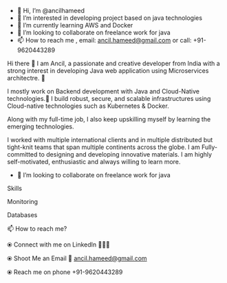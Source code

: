 - 👋 Hi, I’m @ancilhameed
- 👀 I’m interested in developing project based on java technologies
- 🌱 I’m currently learning AWS and Docker
- 💞️ I’m looking to collaborate on freelance work for java
- 📫 How to reach me , email: ancil.hameed@gmail.com or call: +91-9620443289


Hi there 👋
I am Ancil, a passionate and creative developer from India with a strong interest in developing Java web application using Microservices architectre. 🎯

I mostly work on Backend development with Java and Cloud-Native technologies.🚀 I build robust, secure, and scalable infrastructures using Cloud-native technologies such as Kubernetes & Docker. 

Along with my full-time job, I also keep upskilling myself by learning the emerging technologies.

I worked with multiple international clients and in multiple distributed but tight-knit teams that span multiple continents across the globe. I am Fully-committed to designing and developing innovative materials. I am highly self-motivated, enthusiastic and always willing to learn more.

- 💞️ I’m looking to collaborate on freelance work for java

Skills


Monitoring
    

Databases
       

📫 How to reach me?

⦿ Connect with me on LinkedIn 👨🏻‍💻 

⦿ Shoot Me an Email 💌 ancil.hameed@gmail.com

⦿ Reach me on phone +91-9620443289


<!---
ancilhameed/ancilhameed is a ✨ special ✨ repository because its `README.md` (this file) appears on your GitHub profile.
You can click the Preview link to take a look at your changes.
--->
